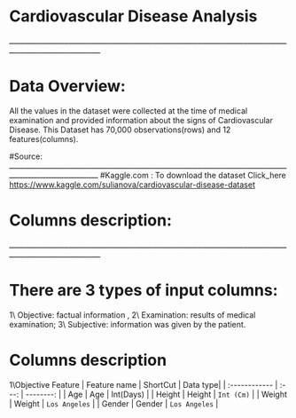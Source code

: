  #  Cardiovascular Disease Analysis
 ــــــــــــــــــــــــــــــــــــــــــــــــــــــــــــــــــــــــــــــــــــــــــــــــــــــــــــــــــــــــــــــــــــــــــــــــــــــــــــــــــ
 # Data Overview:
 
 All the values in the dataset were collected at the time of medical examination and provided information about the signs of Cardiovascular Disease. This Dataset has 70,000 observations(rows) and 12 features(columns).
 
 #Source:
 ـــــــــــــــــــــــــــــــــــــــــــــــــــــــــــــــــــــــــــــــــــــــــــــــــــــــــــــــــــــــــــــــــــــــــــــــــــــــــــــــــ
 #Kaggle.com :
 To download the dataset Click_here https://www.kaggle.com/sulianova/cardiovascular-disease-dataset
 # Columns description:
 ــــــــــــــــــــــــــــــــــــــــــــــــــــــــــــــــــــــــــــــــــــــــــــــــــــــــــــــــــــــــــــــــــــــــــــــــــــــــــــــــــ
 # There are 3 types of input columns:
1\ Objective: factual information ,
2\ Examination: results of medical examination;
3\ Subjective: information was given by the patient.
# Columns description
1\Objective Feature
| Feature name	    | ShortCut      | Data type|
| :------------ |   :---:       | --------: |
| Age |   Age       | Int(Days) |
| Height        | Height         | `Int (Cm)`   |
| Weight         | Weight         | `Los Angeles`   |
| Gender         | Gender         | `Los Angeles`   |


